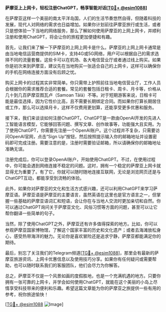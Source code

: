 **萨摩亚上上网卡，轻松注册ChatGPT，畅享智能对话[[TG💪+ @esim1088](https://t.me/s/esim1088)]**

在萨摩亚这样一个美丽的南太平洋岛国，人们的生活节奏悠然自得，但随着科技的发展，现代人对网络的需求也日益增加。如果你计划前往萨摩亚旅行或生活，或者只是想体验一下当地的网络服务，那么了解如何使用萨摩亚的上网上网卡，并顺利注册和使用ChatGPT，将会让你的旅程更加便捷和有趣。

首先，让我们来了解一下萨摩亚的上网上网卡是什么。萨摩亚的上网上网卡通常是由当地电信运营商提供的SIM卡，支持4G或5G网络，用户可以根据自己的需求选择不同的流量套餐。这些卡可以在机场、各大电信营业厅或者通过线上购买。如果你是初次来到萨摩亚，建议先在当地购买一张适合自己的上网卡，这样可以确保你的手机在网络连接方面没有后顾之忧。

购买上网卡的过程其实非常简单。你只需带上护照前往当地电信营业厅，工作人员会根据你的需求推荐合适的套餐。常见的套餐包括日租卡、周卡、月卡等，价格从几十到几百萨摩亚图瓦卢（Samoan Tālā）不等。对于短期游客来说，日租卡可能是最佳选择，因为它性价比高，且不需要长期绑定合同。而如果你打算长期居住或工作，那么可以选择月卡，这样不仅费用更划算，还能享受更多优惠和服务。

接下来，我们来谈谈如何注册ChatGPT。ChatGPT是一款由OpenAI开发的先进人工智能语言模型，它能够回答问题、撰写文章、创作故事等，功能强大且实用。为了使用ChatGPT，你需要先注册一个OpenAI账户。这个过程并不复杂，只需要访问OpenAI官网，点击“Sign Up”按钮，然后按照提示输入你的邮箱地址并设置密码即可完成注册。需要注意的是，注册时需要验证邮箱，所以请确保你的邮箱地址准确无误。

注册完成后，你可以登录OpenAI账户，开始使用ChatGPT。不过，在使用过程中，你可能会遇到网络连接不稳定的问题。这时，拥有一个稳定的萨摩亚上网卡就显得尤为重要了。有了它，你就可以随时随地连接互联网，无论是浏览网页还是与ChatGPT互动，都能享受到流畅的体验。

此外，如果你对萨摩亚的文化和生活方式感兴趣，还可以利用ChatGPT来学习萨摩亚语。萨摩亚语是萨摩亚的主要语言，虽然英语在这里也是官方语言之一，但掌握一些基础的萨摩亚语词汇和短语，会让你在与当地人交流时更加亲切和自然。你可以通过ChatGPT询问关于萨摩亚文化、风俗习惯等方面的问题，甚至可以让它帮你翻译一些简单的句子。

当然，除了使用ChatGPT之外，萨摩亚还有许多值得探索的地方。比如，你可以参观萨摩亚国家博物馆，了解这个国家丰富的历史和文化遗产；或者去海滩放松身心，感受热带海洋的魅力。无论你是喜欢冒险还是追求宁静，萨摩亚都能满足你的期待。

最后，别忘了关注我们的Telegram频道[[TG💪+ @esim1088](https://t.me/s/esim1088)]，那里会有最新的萨摩亚旅游资讯、上网卡优惠信息以及使用技巧分享。如果你有任何疑问或需要帮助，也可以随时联系我们的客服团队，他们会尽力为你解答。

总之，萨摩亚不仅是一个风景如画的度假胜地，也是一个充满机遇的地方。只要你拥有一张可靠的上网卡，并学会如何使用ChatGPT，就能在这个美丽的小岛上尽情享受科技带来的便利和乐趣。希望这篇文章能为你的萨摩亚之旅提供一些有用的参考，祝你旅途愉快！

[[TG💪+ @esim1088](https://t.me/s/esim1088) ![Image](https://i.postimg.cc/4NQfJmqS/Snipaste-2025-05-13-00-14-12.png)]